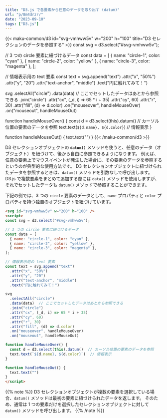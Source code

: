 ```yaml
---
title: "D3.js で各要素から任意のデータを取り出す (datum)"
url: "p/8m4drzr/"
date: "2023-09-10"
tags: ["D3.js"]
---
```


{{< maku-common/d3 id="svg-vmhww5v" w="200" h="100" title="D3 セレクションのデータを参照する" >}}
const svg = d3.select("#svg-vmhww5v");

// 3 つの circle 要素に紐づけるデータ
const data = [
  { name: "circle-1", color: "cyan" },
  { name: "circle-2", color: "yellow" },
  { name: "circle-3", color: "magenta" },
];

// 情報表示用の text 要素
const text = svg.append("text")
  .attr("x", "50%")
  .attr("y", "20")
  .attr("text-anchor", "middle")
  .text("円に触れてみて！")

svg
  .selectAll("circle")
  .data(data)  // ここでセットしたデータはあとから参照できる
  .join("circle")
  .attr("cx", (_d, i) => 65 * i + 35)
  .attr("cy", 60)
  .attr("r", 30)
  .attr("fill", (d) => d.color)
  .on("mouseover", handleMouseOver)
  .on("mouseout", handleMouseOut)

function handleMouseOver() {
  const d = d3.select(this).datum()  // カーソル位置の要素のデータを参照
  text.text(`${d.name}, ${d.color}`)  // 情報表示
}

function handleMouseOut() {
  text.text("")
}
{{< /maku-common/d3 >}}

D3 セレクションオブジェクトの __`datum()`__ メソッドを使うと、任意のデータ（オブジェクト）を紐づけて、後から自由に参照できるようになります。
例えば、任意の要素上でマウスイベントが発生した場合に、その要素のデータを参照するというのが典型的な使用方法です。
D3 セレクションオブジェクトに紐づけられたデータを参照するときは、`datum()` メソッドを引数なしで呼び出します。
D3.js で複数要素をまとめて追加する際には `data()` メソッドを使用しますが、それでセットしたデータも `datum()` メソッドで参照することができます。

下記の例では、3 つの `circle` 要素のデータとして、`name` プロパティと `color` プロパティを持つ独自のオブジェクトを紐づけています。

```html
<svg id="svg-vmhww5v" w="200" h="100" />
<script>
const svg = d3.select("#svg-vmhww5v");

// 3 つの circle 要素に紐づけるデータ
const data = [
  { name: "circle-1", color: "cyan" },
  { name: "circle-2", color: "yellow" },
  { name: "circle-3", color: "magenta" },
];

// 情報表示用の text 要素
const text = svg.append("text")
  .attr("x", "50%")
  .attr("y", "20")
  .attr("text-anchor", "middle")
  .text("円に触れてみて！")

svg
  .selectAll("circle")
  .data(data)  // ここでセットしたデータはあとから参照できる
  .join("circle")
  .attr("cx", (_d, i) => 65 * i + 35)
  .attr("cy", 60)
  .attr("r", 30)
  .attr("fill", (d) => d.color)
  .on("mouseover", handleMouseOver)
  .on("mouseout", handleMouseOut)

function handleMouseOver() {
  const d = d3.select(this).datum()  // カーソル位置の要素のデータを参照
  text.text(`${d.name}, ${d.color}`)  // 情報表示
}

function handleMouseOut() {
  text.text("")
}
</script>
```

{{% note %}}
D3 セレクションオブジェクトが複数の要素を選択している場合、`datum()` メソッドは最初の要素に紐づけられたデータを返します。
そのため、通常は 1 つの要素だけを選択したセレクションオブジェクトに対して `datum()` メソッドを呼び出します。
{{% /note %}}

